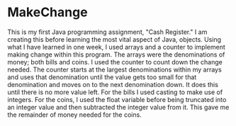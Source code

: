 # MakeChange

This is my first Java programming assignment, "Cash Register." I am creating this before learning the most vital
aspect of Java, objects. Using what I have learned in one week, I used arrays and a counter to implement
making change within this program. The arrays were the denominations of money; both bills and coins. I used the counter 
to count down the change needed. The counter starts at the largest denominations within my arrays and uses that denomination 
until the value gets too small for that denomination and moves on to the next denomination down. It does this until there
is no more value left. For the bills I used casting to make use of integers. For the coins, I used the float variable before
being truncated into an integer value and then subtracted the integer value from it. This gave me the remainder of money
needed for the coins. 
